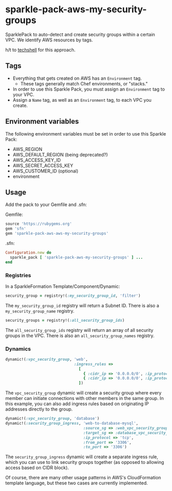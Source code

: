 # sparkle-pack-aws-my-security-groups
SparklePack to auto-detect and create security groups within a certain VPC.
We identify AWS resources by tags.

h/t to [techshell](https://github.com/techshell) for this approach.

## Tags

- Everything that gets created on AWS has an `Environment` tag.
  - These tags generally match Chef environments, or "stacks."
- In order to use this Sparkle Pack, you must assign an `Environment` tag
to your VPC.
- Assign a `Name` tag, as well as an `Environment` tag, to each VPC you create.

## Environment variables

The following environment variables must be set in order to use this Sparkle
Pack:

- AWS_REGION
- AWS_DEFAULT_REGION (being deprecated?)
- AWS_ACCESS_KEY_ID
- AWS_SECRET_ACCESS_KEY
- AWS_CUSTOMER_ID (optional)
- environment

## Usage 

Add the pack to your Gemfile and .sfn:

Gemfile: 
```ruby
source 'https://rubygems.org'
gem 'sfn' 
gem 'sparkle-pack-aws-aws-my-security-groups'
```

.sfn:
```ruby
Configuration.new do
  sparkle_pack [ 'sparkle-pack-aws-my-security-groups' ] ...
end
```

### Registries

In a SparkleFormation Template/Component/Dynamic:
```ruby
security_group = registry!(:my_security_group_id, 'filter')
```

The `my_security_group_id` registry will return a Subnet ID.  There is also
a `my_security_group_name` registry.

```ruby
security_groups = registry!(:all_security_group_ids)
```

The `all_security_group_ids` registry will return an array of all security
groups in the VPC.  There is also an `all_security_group_names` registry.

### Dynamics
```ruby
dynamic!(:vpc_security_group, 'web',
                              :ingress_rules => 
                                [ 
                                  { :cidr_ip => '0.0.0.0/0', :ip_protocol => 'tcp', :from_port => '80', :to_port => '80' },
                                  { :cidr_ip => '0.0.0.0/0', :ip_protocol => 'tcp', :from_port => '443', :to_port => '443' }
                                ])
```

The `vpc_security_group` dynamic will create a security group where every
member can initiate connections with other members in the same group. In this
example, you can also add ingress rules based on originating IP addresses
directly to the group.

```ruby
dynamic!(:vpc_security_group, 'database')
dynamic!(:security_group_ingress, 'web-to-database-mysql',
                                  :source_sg => :web_vpc_security_group, 
                                  :target_sg => :database_vpc_security_group,
                                  :ip_protocol => 'tcp',
                                  :from_port => '3306',
                                  :to_port => '3306')
```

The `security_group_ingress` dynamic will create a separate ingress rule, which you
can use to link security groups together (as opposed to allowing access based on
CIDR block).

Of course, there are many other usage patterns in AWS's CloudFormation template
language, but these two cases are currently implemented.